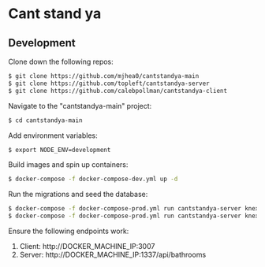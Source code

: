 # Cant stand ya

## Development

Clone down the following repos:

```sh
$ git clone https://github.com/mjhea0/cantstandya-main
$ git clone https://github.com/topleft/cantstandya-server
$ git clone https://github.com/calebpollman/cantstandya-client
```

Navigate to the "cantstandya-main" project:

```sh
$ cd cantstandya-main
```

Add environment variables:

```sh
$ export NODE_ENV=development
```

Build images and spin up containers:

```sh
$ docker-compose -f docker-compose-dev.yml up -d
```

Run the migrations and seed the database:

```sh
$ docker-compose -f docker-compose-prod.yml run cantstandya-server knex migrate:latest --env prod --knexfile app/knexfile.js
$ docker-compose -f docker-compose-prod.yml run cantstandya-server knex seed:run --env prod --knexfile app/knexfile.js
```

Ensure the following endpoints work:

1. Client: http://DOCKER_MACHINE_IP:3007
1. Server: http://DOCKER_MACHINE_IP:1337/api/bathrooms

